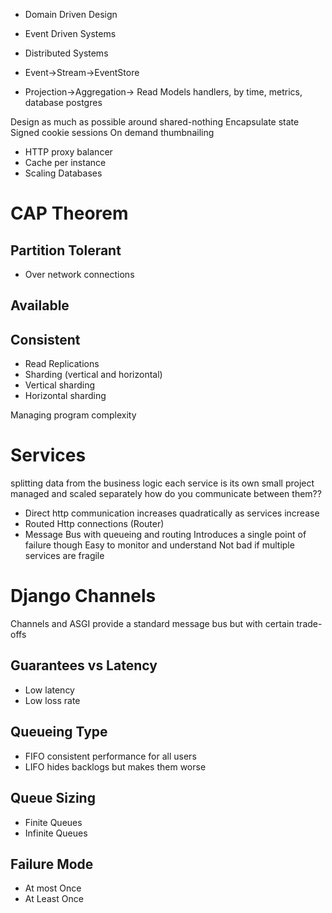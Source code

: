 - Domain Driven Design
- Event Driven Systems
- Distributed Systems

- Event->Stream->EventStore

- Projection->Aggregation-> Read Models
handlers, by time, metrics, database postgres

Design as much as possible around shared-nothing
Encapsulate state
Signed cookie sessions
On demand thumbnailing

- HTTP proxy balancer
- Cache per instance
- Scaling Databases

# CAP Theorem

## Partition Tolerant
- Over network connections

## Available

## Consistent
- Read Replications
- Sharding (vertical and horizontal)
- Vertical sharding
- Horizontal sharding

Managing program complexity

# Services
splitting data from the business logic
each service is its own small project managed and scaled separately
how do you communicate between them??
- Direct http communication
 increases quadratically as services increase
- Routed Http connections (Router)
- Message Bus with queueing and routing
 Introduces a single point of failure though
 Easy to monitor and understand
 Not bad if multiple services are fragile

# Django Channels
Channels and ASGI provide a standard message bus but with certain trade-offs

## Guarantees vs Latency
- Low latency
- Low loss rate

## Queueing Type
- FIFO consistent performance for all users
- LIFO hides backlogs but makes them worse

## Queue Sizing
- Finite Queues
- Infinite Queues

## Failure Mode
- At most Once
- At Least Once
